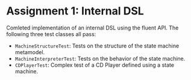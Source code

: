 # Assignment 1: Internal DSL

Comleted implementation of an internal DSL using the fluent API.
The following three test classes all pass:

* `MachineStructureTest`: Tests on the structure of the state machine metamodel.
* `MachineInterpreterTest`: Tests on the behavior of the state machine.
* `CDPlayerTest`: Complex test of a CD Player defined using a state machine.
